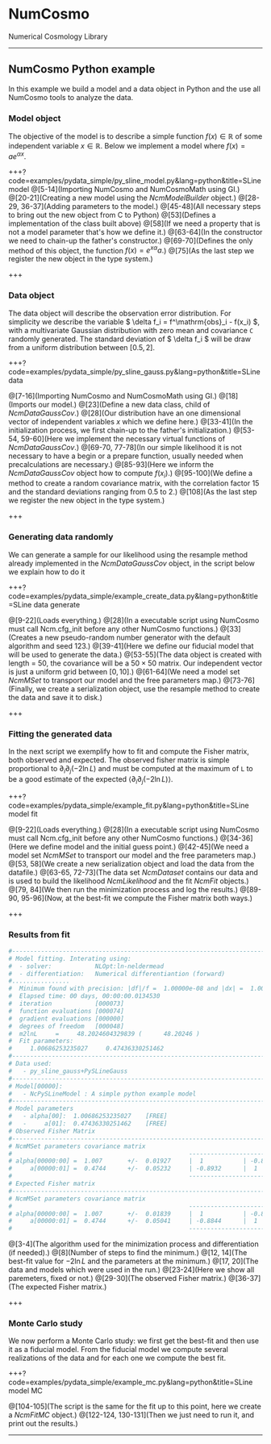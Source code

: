 # NumCosmo 

Numerical Cosmology Library

---

## NumCosmo Python example

In this example we build a model and a data object in Python and the use all NumCosmo
tools to analyze the data.

### Model object

The objective of the model is to describe a simple function $f(x) \in \mathbb{R}$ of some 
independent variable $x \in \mathbb{R}$. Below we implement a model where $f(x) = a e^{\alpha x}$.

+++?code=examples/pydata_simple/py_sline_model.py&lang=python&title=SLine model
@[5-14](Importing NumCosmo and NumCosmoMath using GI.)
@[20-21](Creating a new model using the *NcmModelBuilder* object.)
@[28-29, 36-37](Adding parameters to the model.)
@[45-48](All necessary steps to bring out the new object from C to Python)
@[53](Defines a implementation of the class built above)
@[58](If we need a property that is not a model parameter that's how we define it.)
@[63-64](In the constructor we need to chain-up the father's constructor.)
@[69-70](Defines the only method of this object, the function $f(x) = e^{x \alpha}a.$)
@[75](As the last step we register the new object in the type system.)

+++

### Data object

The data object will describe the observation error distribution. For simplicity we describe 
the variable $ \delta f_i = f^\mathrm{obs}_i - f(x_i) $, with a multivariate Gaussian distribution with zero 
mean and covariance `C` randomly generated. The standard deviation of $ \delta f_i $ will 
be draw from a uniform distribution between $[0.5, 2]$.

+++?code=examples/pydata_simple/py_sline_gauss.py&lang=python&title=SLine data

@[7-16](Importing NumCosmo and NumCosmoMath using GI.)
@[18](Imports our model.)
@[23](Define a new data class, child of *NcmDataGaussCov*.)
@[28](Our distribution have an one dimensional vector of independent variables $x$ which we define here.)
@[33-41](In the initialization process, we first chain-up to the father's initialization.)
@[53-54, 59-60](Here we implement the necessary virtual functions of *NcmDataGaussCov*.)
@[69-70, 77-78](In our simple likelihood it is not necessary to have a begin or a prepare function, usually needed when precalculations are necessary.)
@[85-93](Here we inform the *NcmDataGaussCov* object how to compute $f(x_i)$.)
@[95-100](We define a method to create a random covariance matrix, with the correlation factor 15 and the standard deviations ranging from 0.5 to 2.)
@[108](As the last step we register the new object in the type system.)

+++

### Generating data randomly

We can generate a sample for our likelihood using the resample method already 
implemented in the *NcmDataGaussCov* object, in the script below we explain how
to do it

+++?code=examples/pydata_simple/example_create_data.py&lang=python&title=SLine data generate

@[9-22](Loads everything.)
@[28](In a executable script using NumCosmo must call Ncm.cfg_init before any other NumCosmo functions.)
@[33](Creates a new pseudo-random number generator with the default algorithm and seed 123.)
@[39-41](Here we define our fiducial model that will be used to generate the data.)
@[53-55](The data object is created with length = $50$, the covariance will be a $50\times50$ matrix. Our independent vector is just a uniform grid between $[0, 10]$.)
@[61-64](We need a model set *NcmMSet* to transport our model and the free parameters map.)
@[73-76](Finally, we create a serialization object, use the resample method to create the data and save it to disk.)

+++

### Fitting the generated data

In the next script we exemplify how to fit and compute the Fisher matrix, both observed and expected.
The observed fisher matrix is simple proportional to $\partial_i\partial_j(-2\ln L)$
and must be computed at the maximum of `L` to be a good estimate of the expected 
$\langle\partial_i\partial_j(-2\ln L)\rangle$.

+++?code=examples/pydata_simple/example_fit.py&lang=python&title=SLine model fit

@[9-22](Loads everything.)
@[28](In a executable script using NumCosmo must call Ncm.cfg_init before any other NumCosmo functions.)
@[34-36](Here we define model and the initial guess point.)
@[42-45](We need a model set *NcmMSet* to transport our model and the free parameters map.)
@[53, 58](We create a new serialization object and load the data from the datafile.)
@[63-65, 72-73](The data set *NcmDataset* contains our data and is used to build the likelihood *NcmLikelihood* and the fit *NcmFit* objects.)
@[79, 84](We then run the minimization process and log the results.)
@[89-90, 95-96](Now, at the best-fit we compute the Fisher matrix both ways.)

+++

### Results from fit

```bash
#----------------------------------------------------------------------------------
# Model fitting. Interating using:
#  - solver:            NLOpt:ln-neldermead
#  - differentiation:   Numerical differentiantion (forward)
#................
#  Minimum found with precision: |df|/f =  1.00000e-08 and |dx| =  1.00000e-05
#  Elapsed time: 00 days, 00:00:00.0134530
#  iteration            [000073]
#  function evaluations [000074]
#  gradient evaluations [000000]
#  degrees of freedom   [000048]
#  m2lnL     =     48.2024604329839 (      48.20246 )
#  Fit parameters:
#     1.00686253235027     0.47436330251462
#----------------------------------------------------------------------------------
# Data used:
#   - py_sline_gauss+PySLineGauss
#----------------------------------------------------------------------------------
# Model[00000]:
#   - NcPySLineModel : A simple python example model
#----------------------------------------------------------------------------------
# Model parameters
#   - alpha[00]:  1.00686253235027    [FREE]
#   -     a[01]:  0.47436330251462    [FREE]
# Observed Fisher Matrix
#----------------------------------------------------------------------------------
# NcmMSet parameters covariance matrix
#                                                 -------------------------------
# alpha[00000:00] =  1.007       +/-  0.01927     |  1           | -0.8932      |
#     a[00000:01] =  0.4744      +/-  0.05232     | -0.8932      |  1           |
#                                                 -------------------------------
# Expected Fisher matrix
#----------------------------------------------------------------------------------
# NcmMSet parameters covariance matrix
#                                                 -------------------------------
# alpha[00000:00] =  1.007       +/-  0.01839     |  1           | -0.8844      |
#     a[00000:01] =  0.4744      +/-  0.05041     | -0.8844      |  1           |
#                                                 -------------------------------
```
@[3-4](The algorithm used for the minimization process and differentiation (if needed).)
@[8](Number of steps to find the minimum.)
@[12, 14](The best-fit value for $-2\ln L$ and the parameters at the minimum.)
@[17, 20](The data and models which were used in the run.)
@[23-24](Here we show all paremeters, fixed or not.)
@[29-30](The observed Fisher matrix.)
@[36-37](The expected Fisher matrix.)

+++

### Monte Carlo study

We now perform a Monte Carlo study: we first get the best-fit and then use it as a
fiducial model. From the fiducial model we compute several realizations of the data
and for each one we compute the best fit.

+++?code=examples/pydata_simple/example_mc.py&lang=python&title=SLine model MC

@[104-105](The script is the same for the fit up to this point, here we create a *NcmFitMC* object.)
@[122-124, 130-131](Then we just need to run it, and print out the results.)

---

























